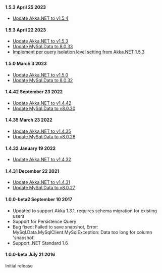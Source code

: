 #### 1.5.3 April 25 2023 ####

* [Update Akka.NET to v1.5.4](https://github.com/akkadotnet/akka.net/releases/tag/1.5.4)

#### 1.5.3 April 22 2023 ####

* [Update Akka.NET to v1.5.3](https://github.com/akkadotnet/akka.net/releases/tag/1.5.3) 
* [Update MySql.Data to 8.0.33](https://github.com/akkadotnet/Akka.Persistence.MySql/pull/92)
* [Implement per query isolation level setting from Akka.NET 1.5.3](https://github.com/akkadotnet/Akka.Persistence.MySql/pull/92)

#### 1.5.0 March 3 2023 ####
* [Update Akka.NET to v1.5.0](https://github.com/akkadotnet/akka.net/releases/tag/1.5.0)
* [Update MySql.Data to 8.0.32](https://github.com/akkadotnet/Akka.Persistence.MySql/pull/79)

#### 1.4.42 September 23 2022 ####
* [Update Akka.NET to v1.4.42](https://github.com/akkadotnet/akka.net/releases/tag/1.4.42)
* [Update MySql.Data to v8.0.30](https://github.com/akkadotnet/Akka.Persistence.MySql/pull/56)

#### 1.4.35 March 23 2022 ####
* [Update Akka.NET to v1.4.35](https://github.com/akkadotnet/akka.net/releases/tag/1.4.35)
* [Update MySql.Data to v8.0.28](https://github.com/akkadotnet/Akka.Persistence.MySql/pull/41)

#### 1.4.32 January 19 2022 ####
* [Update Akka.NET to v1.4.32](https://github.com/akkadotnet/akka.net/releases/tag/1.4.32)

#### 1.4.31 December 22 2021 ####
* [Update Akka.NET to v1.4.31](https://github.com/akkadotnet/akka.net/releases/tag/1.4.31)
* [Update MySql.Data to v8.0.27](https://github.com/akkadotnet/Akka.Persistence.MySql/pull/24)

#### 1.0.0-beta2 September 10 2017 ####
* Updated to support Akka 1.3.1, requires schema migration for existing users
* Support for Persistence Query
* Bug fixed: Failed to save snapshot, Error: MySql.Data.MySqlClient.MySqlException: Data too long for column 'snapshot'
* Support .NET Standard 1.6

#### 1.0.0-beta July 21 2016 ####
Initial release